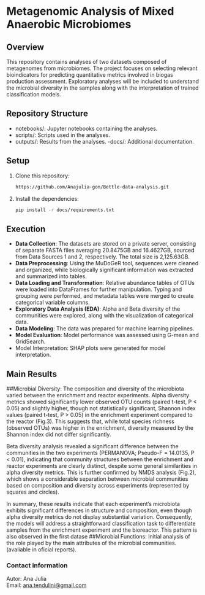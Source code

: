 # Metagenomic Analysis of Mixed Anaerobic Microbiomes
## Overview
This repository contains analyses of two datasets composed of metagenomes from microbiomes. The project focuses on selecting relevant bioindicators for predicting quantitative metrics involved in biogas production assessment. Exploratory analyses will be included to understand the microbial diversity in the samples along with the interpretation of trained classification models.

## Repository Structure
- notebooks/: Jupyter notebooks containing the analyses.
- scripts/: Scripts used in the analyses.
- outputs/: Results from the analyses.
-docs/: Additional documentation.

## Setup
1. Clone this repository:
    ```bash
    https://github.com/Anajulia-gon/Bettle-data-analysis.git
    ```
2. Install the dependencies:
    ```bash
    pip install -r docs/requirements.txt
    ```
## Execution
- **Data Collection**: The datasets are stored on a private server, consisting of separate FASTA files averaging 20.8475GB and 16.4627GB, sourced from Data Sources 1 and 2, respectively. The total size is 2,125.63GB.
- **Data Preprocessing**: Using the MuDoGeR tool, sequences were cleaned and organized, while biologically significant information was extracted and summarized into tables.
- **Data Loading and Transformation**: Relative abundance tables of OTUs were loaded into DataFrames for further manipulation. Typing and grouping were performed, and metadata tables were merged to create categorical variable columns.
- **Exploratory Data Analysis (EDA)**: Alpha and Beta diversity of the communities were explored, along with the visualization of categorical data.
- **Data Modeling**: The data was prepared for machine learning pipelines.
- **Model Evaluation**: Model performance was assessed using G-mean and GridSearch.
- Model Interpretation: SHAP plots were generated for model interpretation.

## Main Results
##Microbial Diversity:
The composition and diversity of the microbiota varied between the enrichment and reactor experiments. Alpha diversity metrics showed significantly lower observed OTU counts (paired t-test, P < 0.05) and slightly higher, though not statistically significant, Shannon index values (paired t-test, P > 0.05) in the enrichment experiment compared to the reactor (Fig.3). This suggests that, while total species richness (observed OTUs) was higher in the enrichment, diversity measured by the Shannon index did not differ significantly.

Beta diversity analysis revealed a significant difference between the communities in the two experiments (PERMANOVA; Pseudo-F = 14.0135, P < 0.01), indicating that community structures between the enrichment and reactor experiments are clearly distinct, despite some general similarities in alpha diversity metrics. This is further confirmed by NMDS analysis (Fig.2), which shows a considerable separation between microbial communities based on composition and diversity across experiments (represented by squares and circles).

In summary, these results indicate that each experiment’s microbiota exhibits significant differences in structure and composition, even though alpha diversity metrics do not display substantial variation. Consequently, the models will address a straightforward classification task to differentiate samples from the enrichment experiment and the bioreactor. This pattern is also observed in the first datase
##Microbial Functions: Initial analysis of the role played by the main attributes of the microbial communities.(avaliable in oficial reports).

### Contact information
Autor: Ana Julia  
Email: ana.tendulini@gmail.com
